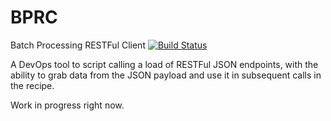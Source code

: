 # BPRC 
Batch Processing RESTFul Client [![Build Status](https://travis-ci.org/bradwood/BPRC.svg?branch=master)](https://travis-ci.org/bradwood/BPRC)

A DevOps tool to script calling a load of RESTFul JSON endpoints, with the ability to grab data from the JSON payload and use it in subsequent calls in the recipe.

Work in progress right now.
